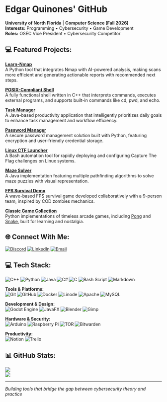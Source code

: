 # Edgar Quinones' GitHub
**University of North Florida** | **Computer Science (Fall 2026)**  
**Interests:** Programming • Cybersecurity • Game Development  
**Roles:** OSEC Vice President • Cybersecurity Competitor

## 💻 Featured Projects:  

**[Learn-Nmap](https://github.com/EdgarQuinones/nmap-pentest-scripts)**  
A Python tool that integrates Nmap with AI-powered analysis, making scans more efficient and generating actionable reports with recommended next steps.

**[POSIX-Compliant Shell](https://github.com/EdgarQuinones/shell-cpp)**  
A fully functional shell written in C++ that interprets commands, executes external programs, and supports built-in commands like cd, pwd, and echo.

**[Task Manager](https://github.com/EdgarQuinones/Evolved-Time)**  
A Java-based productivity application that intelligently prioritizes daily goals to enhance task management and workflow efficiency.

**[Password Manager](https://github.com/EdgarQuinones/Password-Manager)**  
A secure password management solution built with Python, featuring encryption and user-friendly credential storage.

**[Linux CTF Launcher](https://github.com/EdgarQuinones/Linux-CTF-Launcher)**  
A Bash automation tool for rapidly deploying and configuring Capture The Flag challenges on Linux systems.

**[Maze Solver](https://github.com/EdgarQuinones/Maze-Solver)**  
A Java implementation featuring multiple pathfinding algorithms to solve maze puzzles with visual representation.

**[FPS Survival Demo](https://github.com/Hack-Shack-Studios/Ground-Zero)**  
A wave-based FPS survival game developed collaboratively with a 9-person team, inspired by COD zombies mechanics.

**[Classic Game Collection](https://github.com/EdgarQuinones/Pong)**  
Python implementations of timeless arcade games, including [Pong](https://github.com/EdgarQuinones/Pong) and [Snake](https://github.com/EdgarQuinones/Snake), built for learning and nostalgia.

## 🌐 Connect With Me:
[![Discord](https://img.shields.io/badge/Discord-%237289DA.svg?logo=discord&logoColor=white)](https://discord.gg/aMqTftn) [![LinkedIn](https://img.shields.io/badge/LinkedIn-%230077B5.svg?logo=linkedin&logoColor=white)](https://linkedin.com/in/edgar-quinones) [![Email](https://img.shields.io/badge/Email-D14836?logo=gmail&logoColor=white)](mailto:edgarq1215@gmail.com) 

## 💻 Tech Stack:
![C++](https://img.shields.io/badge/c++-%2300599C.svg?style=for-the-badge&logo=c%2B%2B&logoColor=white) ![Python](https://img.shields.io/badge/python-3670A0?style=for-the-badge&logo=python&logoColor=ffdd54) ![Java](https://img.shields.io/badge/java-%23ED8B00.svg?style=for-the-badge&logo=openjdk&logoColor=white) ![C#](https://img.shields.io/badge/c%23-%23239120.svg?style=for-the-badge&logo=csharp&logoColor=white) ![C](https://img.shields.io/badge/c-%2300599C.svg?style=for-the-badge&logo=c&logoColor=white) ![Bash Script](https://img.shields.io/badge/bash_script-%23121011.svg?style=for-the-badge&logo=gnu-bash&logoColor=white) ![Markdown](https://img.shields.io/badge/markdown-%23000000.svg?style=for-the-badge&logo=markdown&logoColor=white)

**Tools & Platforms:**  
![Git](https://img.shields.io/badge/git-%23F05033.svg?style=for-the-badge&logo=git&logoColor=white) ![GitHub](https://img.shields.io/badge/github-%23121011.svg?style=for-the-badge&logo=github&logoColor=white) ![Docker](https://img.shields.io/badge/docker-%230db7ed.svg?style=for-the-badge&logo=docker&logoColor=white) ![Linode](https://img.shields.io/badge/linode-00A95C?style=for-the-badge&logo=linode&logoColor=white) ![Apache](https://img.shields.io/badge/apache-%23D42029.svg?style=for-the-badge&logo=apache&logoColor=white) ![MySQL](https://img.shields.io/badge/mysql-4479A1.svg?style=for-the-badge&logo=mysql&logoColor=white)

**Development & Design:**  
![Godot Engine](https://img.shields.io/badge/GODOT-%23FFFFFF.svg?style=for-the-badge&logo=godot-engine) ![JavaFX](https://img.shields.io/badge/javafx-%23FF0000.svg?style=for-the-badge&logo=javafx&logoColor=white) ![Blender](https://img.shields.io/badge/blender-%23F5792A.svg?style=for-the-badge&logo=blender&logoColor=white) ![Gimp](https://img.shields.io/badge/Gimp-657D8B?style=for-the-badge&logo=gimp&logoColor=FFFFFF)

**Hardware & Security:**  
![Arduino](https://img.shields.io/badge/-Arduino-00979D?style=for-the-badge&logo=Arduino&logoColor=white) ![Raspberry Pi](https://img.shields.io/badge/-Raspberry_Pi-C51A4A?style=for-the-badge&logo=Raspberry-Pi) ![TOR](https://img.shields.io/badge/tor-%237E4798.svg?style=for-the-badge&logo=tor-project&logoColor=white) ![Bitwarden](https://img.shields.io/badge/bitwarden-%23175DDC.svg?style=for-the-badge&logo=bitwarden&logoColor=white)

**Productivity:**  
![Notion](https://img.shields.io/badge/Notion-%23000000.svg?style=for-the-badge&logo=notion&logoColor=white) ![Trello](https://img.shields.io/badge/Trello-%23026AA7.svg?style=for-the-badge&logo=Trello&logoColor=white)

## 📊 GitHub Stats:
![](https://github-readme-streak-stats.herokuapp.com/?user=edgarquinones&theme=dark&hide_border=true)  
![](https://github-readme-stats.vercel.app/api/top-langs/?username=edgarquinones&theme=dark&hide_border=true&include_all_commits=true&count_private=true&layout=compact)

---
*Building tools that bridge the gap between cybersecurity theory and practice*
